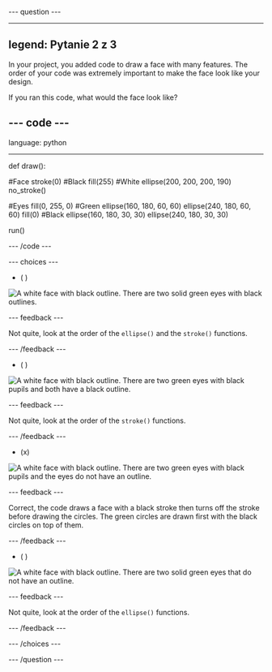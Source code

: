 --- question ---

---
legend: Pytanie 2 z 3
---

In your project, you added code to draw a face with many features. The order of your code was extremely important to make the face look like your design.

If you ran this code, what would the face look like?

--- code ---
---
language: python

---

def draw():

  #Face stroke(0) #Black fill(255) #White ellipse(200, 200, 200, 190) no_stroke()

  #Eyes fill(0, 255, 0) #Green ellipse(160, 180, 60, 60) ellipse(240, 180, 60, 60) fill(0) #Black ellipse(160, 180, 30, 30) ellipse(240, 180, 30, 30)

run()

--- /code ---

--- choices ---

- ( )

![A white face with black outline. There are two solid green eyes with black outlines.](images/face1.png)

 --- feedback ---

 Not quite, look at the order of the `ellipse()` and the `stroke()` functions.

 --- /feedback ---

- ( )

![A white face with black outline. There are two green eyes with black pupils and both have a black outline.](images/face2.png)

 --- feedback ---

 Not quite, look at the order of the `stroke()` functions.

 --- /feedback ---

- (x)

![A white face with black outline. There are two green eyes with black pupils and the eyes do not have an outline.](images/face3.png)

 --- feedback ---

 Correct, the code draws a face with a black stroke then turns off the stroke before drawing the circles. The green circles are drawn first with the black circles on top of them.

 --- /feedback ---

- ( )

![A white face with black outline. There are two solid green eyes that do not have an outline.](images/face4.png)

 --- feedback ---

 Not quite, look at the order of the `ellipse()` functions.

 --- /feedback ---

--- /choices ---

--- /question ---
